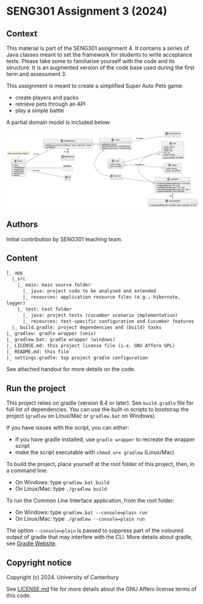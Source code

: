 # SENG301 Assignment 3 (2024)

## Context

This material is part of the SENG301 assignment 4. It contains a series of Java
classes meant to set the framework for students to write acceptance tests. Please
take some to familiarise yourself with the code and its structure. It is an augmented
version of the code base used during the first term and assessment 3.

This assignment is meant to create a simplified Super Auto Pets game:

- create players and packs
- retrieve pets through an API
- play a simple battle

A partial domain model is included below:

![Super Auto Pets App](diagrams/sap-domain.png)

## Authors

Initial contribution by SENG301 teaching team.

## Content

```
|_ app
  |_src
    |_ main: main source folder
      |_ java: project code to be analysed and extended
      |_ resources: application resource files (e.g., hibernate, logger)
    |_ test: test folder
      |_ java: project tests (cucumber scenario implementation)
      |_ resources: test-specific configuration and Cucumber features
  |_ build.gradle: project dependencies and (build) tasks
|_ gradlew: gradle wrapper (unix)
|_ gradlew.bat: gradle wrapper (windows)
|_ LICENSE.md: this project license file (i.e. GNU Affero GPL)
|_ README.md: this file
|_ settings.gradle: top project gradle configuration

```

See attached handout for more details on the code.

## Run the project

This project relies on gradle (version 8.4 or later). See `build.gradle` file for
full list of dependencies. You can use the built-in scripts to bootstrap the
project (`gradlew` on Linux/Mac or `gradlew.bat` on Windows).

If you have issues with the script, you can either:

- if you have gradle installed, use `gradle wrapper` to recreate the wrapper script
- make the script executable with `chmod u+x gradlew` (Linux/Mac)

To build the project, place yourself at the root folder of this project, then,
in a command line:

- On Windows: type `gradlew.bat build`
- On Linux/Mac: type `./gradlew build`

To run the Common Line Interface application, from the root folder:

- On Windows: type `gradlew.bat --console=plain run`
- On Linux/Mac: type `./gradlew --console=plain run`

The option `--console=plain` is passed to suppress part of the coloured output
of gradle that may interfere with the CLI. More details about gradle, see
[Gradle Website](https://gradle.org/).

## Copyright notice

Copyright (c) 2024. University of Canterbury

See [LICENSE.md](./LICENSE.md) file for more details about the GNU Affero license
terms of this code.
